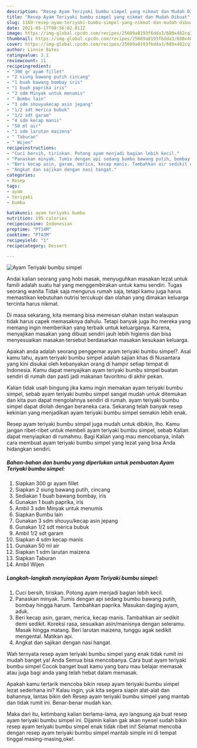 ```yaml
---
description: "Resep Ayam Teriyaki bumbu simpel yang nikmat dan Mudah Dibuat"
title: "Resep Ayam Teriyaki bumbu simpel yang nikmat dan Mudah Dibuat"
slug: 1169-resep-ayam-teriyaki-bumbu-simpel-yang-nikmat-dan-mudah-dibuat
date: 2021-05-17T00:56:02.811Z
image: https://img-global.cpcdn.com/recipes/25689a8193f6dda3/680x482cq70/ayam-teriyaki-bumbu-simpel-foto-resep-utama.jpg
thumbnail: https://img-global.cpcdn.com/recipes/25689a8193f6dda3/680x482cq70/ayam-teriyaki-bumbu-simpel-foto-resep-utama.jpg
cover: https://img-global.cpcdn.com/recipes/25689a8193f6dda3/680x482cq70/ayam-teriyaki-bumbu-simpel-foto-resep-utama.jpg
author: Linnie Bates
ratingvalue: 3.1
reviewcount: 11
recipeingredient:
- "300 gr ayam fillet"
- "2 siung bawang putih cincang"
- "1 buah bawang bombay iris"
- "1 buah paprika iris"
- "3 sdm Minyak untuk menumis"
- " Bumbu lain"
- "3 sdm shouyukecap asin jepang"
- "1/2 sdt merica bubuk"
- "1/2 sdt garam"
- "4 sdm kecap manis"
- "50 ml air"
- "1 sdm larutan maizena"
- " Taburan"
- " Wijen"
recipeinstructions:
- "Cuci bersih, tiriskan. Potong ayam menjadi bagian lebih kecil."
- "Panaskan minyak. Tumis dengan api sedang bumbu bawang putih, bombay hingga harum. Tambahkan paprika. Masukan daging ayam, aduk."
- "Beri kecap asin, garam, merica, kecap manis. Tambahkan air sedikit demi sedikit. Koreksi rasa, sesuaikan asin/manisnya dengan seleramu. Masak hingga matang. Beri larutan maizena, tunggu agak sedikit mengental. Matikan api."
- "Angkat dan sajikan dengan nasi hangat."
categories:
- Resep
tags:
- ayam
- teriyaki
- bumbu

katakunci: ayam teriyaki bumbu 
nutrition: 195 calories
recipecuisine: Indonesian
preptime: "PT14M"
cooktime: "PT43M"
recipeyield: "1"
recipecategory: Dessert

---
```



![Ayam Teriyaki bumbu simpel](https://img-global.cpcdn.com/recipes/25689a8193f6dda3/680x482cq70/ayam-teriyaki-bumbu-simpel-foto-resep-utama.jpg)

Andai kalian seorang yang hobi masak, menyuguhkan masakan lezat untuk famili adalah suatu hal yang menggembirakan untuk kamu sendiri. Tugas seorang  wanita Tidak saja mengurus rumah saja, tetapi kamu juga harus memastikan kebutuhan nutrisi tercukupi dan olahan yang dimakan keluarga tercinta harus nikmat.

Di masa  sekarang, kita memang bisa memesan olahan instan walaupun tidak harus capek memasaknya dahulu. Tetapi banyak juga lho mereka yang memang ingin memberikan yang terbaik untuk keluarganya. Karena, menyajikan masakan yang dibuat sendiri jauh lebih higienis dan bisa menyesuaikan masakan tersebut berdasarkan masakan kesukaan keluarga. 



Apakah anda adalah seorang penggemar ayam teriyaki bumbu simpel?. Asal kamu tahu, ayam teriyaki bumbu simpel adalah sajian khas di Nusantara yang kini disukai oleh kebanyakan orang di hampir setiap tempat di Indonesia. Kamu dapat menyajikan ayam teriyaki bumbu simpel buatan sendiri di rumah dan pasti jadi makanan favoritmu di akhir pekan.

Kalian tidak usah bingung jika kamu ingin memakan ayam teriyaki bumbu simpel, sebab ayam teriyaki bumbu simpel sangat mudah untuk ditemukan dan kita pun dapat mengolahnya sendiri di rumah. ayam teriyaki bumbu simpel dapat diolah dengan beraneka cara. Sekarang telah banyak resep kekinian yang menjadikan ayam teriyaki bumbu simpel semakin lebih enak.

Resep ayam teriyaki bumbu simpel juga mudah untuk dibikin, lho. Kamu jangan ribet-ribet untuk membeli ayam teriyaki bumbu simpel, sebab Kalian dapat menyiapkan di rumahmu. Bagi Kalian yang mau mencobanya, inilah cara membuat ayam teriyaki bumbu simpel yang lezat yang bisa Anda hidangkan sendiri.

<!--inarticleads1-->

##### Bahan-bahan dan bumbu yang diperlukan untuk pembuatan Ayam Teriyaki bumbu simpel:

1. Siapkan 300 gr ayam fillet
1. Siapkan 2 siung bawang putih, cincang
1. Sediakan 1 buah bawang bombay, iris
1. Gunakan 1 buah paprika, iris
1. Ambil 3 sdm Minyak untuk menumis
1. Siapkan  Bumbu lain
1. Gunakan 3 sdm shouyu/kecap asin jepang
1. Gunakan 1/2 sdt merica bubuk
1. Ambil 1/2 sdt garam
1. Siapkan 4 sdm kecap manis
1. Gunakan 50 ml air
1. Siapkan 1 sdm larutan maizena
1. Siapkan  Taburan
1. Ambil  Wijen




<!--inarticleads2-->

##### Langkah-langkah menyiapkan Ayam Teriyaki bumbu simpel:

1. Cuci bersih, tiriskan. Potong ayam menjadi bagian lebih kecil.
1. Panaskan minyak. Tumis dengan api sedang bumbu bawang putih, bombay hingga harum. Tambahkan paprika. Masukan daging ayam, aduk.
1. Beri kecap asin, garam, merica, kecap manis. Tambahkan air sedikit demi sedikit. Koreksi rasa, sesuaikan asin/manisnya dengan seleramu. Masak hingga matang. Beri larutan maizena, tunggu agak sedikit mengental. Matikan api.
1. Angkat dan sajikan dengan nasi hangat.




Wah ternyata resep ayam teriyaki bumbu simpel yang enak tidak rumit ini mudah banget ya! Anda Semua bisa mencobanya. Cara buat ayam teriyaki bumbu simpel Cocok banget buat kamu yang baru mau belajar memasak atau juga bagi anda yang telah hebat dalam memasak.

Apakah kamu tertarik mencoba bikin resep ayam teriyaki bumbu simpel lezat sederhana ini? Kalau ingin, yuk kita segera siapin alat-alat dan bahannya, lantas bikin deh Resep ayam teriyaki bumbu simpel yang mantab dan tidak rumit ini. Benar-benar mudah kan. 

Maka dari itu, ketimbang kalian berlama-lama, ayo langsung aja buat resep ayam teriyaki bumbu simpel ini. Dijamin kalian gak akan nyesel sudah bikin resep ayam teriyaki bumbu simpel enak tidak ribet ini! Selamat mencoba dengan resep ayam teriyaki bumbu simpel mantab simple ini di tempat tinggal masing-masing,oke!.

